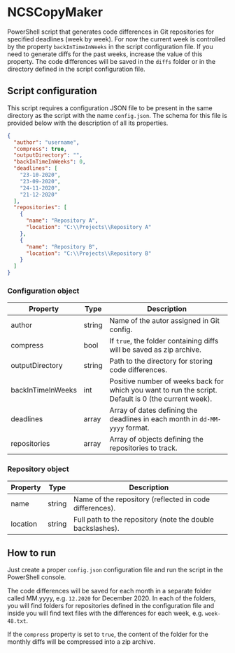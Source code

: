 # NCSCopyMaker

PowerShell script that generates code differences in Git repositories for specified deadlines (week by week). For now the current week is controlled by the property `backInTimeInWeeks` in the script configuration file. If you need to generate diffs for the past weeks, increase the value of this property. The code differences will be saved in the `diffs` folder or in the directory defined in the script configuration file.

## Script configuration

This script requires a configuration JSON file to be present in the same directory as the script with the name `config.json`. The schema for this file is provided below with the description of all its properties.

```json
{
  "author": "username",
  "compress": true,
  "outputDirectory": "",
  "backInTimeInWeeks": 0,
  "deadlines": [
    "23-10-2020",
    "23-09-2020",
    "24-11-2020",
    "21-12-2020"
  ],
  "repositories": [
    {
      "name": "Repository A",
      "location": "C:\\Projects\\Repository A"
    },
    {
      "name": "Repository B",
      "location": "C:\\Projects\\Repository B"
    }
  ]
}
```

### Configuration object

| **Property**       | **Type** | **Description**                              |
|-------------------|----------|-----------------------------------------------|
| author            | string   | Name of the autor assigned in Git config.     |
| compress          | bool     | If `true`, the folder containing diffs will be saved as zip archive. |
| outputDirectory   | string   | Path to the directory for storing code differences. |
| backInTimeInWeeks | int      | Positive number of weeks back for which you want to run the script. Default is 0 (the current week). |
| deadlines         | array    | Array of dates defining the deadlines in each month in `dd-MM-yyyy` format. |
| repositories      | array    | Array of objects defining the repositories to track. |

### Repository object

| **Property**       | **Type** | **Description**                           |
|-------------------|----------|-------------------------------------------|
| name     | string   | Name of the repository (reflected in code differences).  |
| location | string   | Full path to the repository (note the double backslashes). |

## How to run

Just create a proper `config.json` configuration file and run the script in the PowerShell console. 

The code differences will be saved for each month in a separate folder called MM.yyyy, e.g. `12.2020` for December 2020. In each of the folders, you will find folders for repositories defined in the configuration file and inside you will find text files with the differences for each week, e.g. `week-48.txt`.

If the `compress` property is set to `true`, the content of the folder for the monthly diffs will be compressed into a zip archive.
